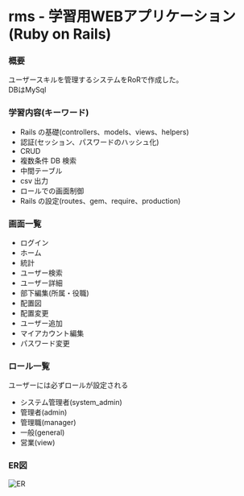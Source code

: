 # rms - 学習用WEBアプリケーション(Ruby on Rails)
  
### 概要
ユーザースキルを管理するシステムをRoRで作成した。   
DBはMySql  

### 学習内容(キーワード)
- Rails の基礎(controllers、models、views、helpers)
- 認証(セッション、パスワードのハッシュ化)
- CRUD
- 複数条件 DB 検索
- 中間テーブル
- csv 出力
- ロールでの画面制御
- Rails の設定(routes、gem、require、production)  

### 画面一覧
- ログイン
- ホーム
- 統計
- ユーザー検索
- ユーザー詳細
- 部下編集(所属・役職)
- 配置図
- 配置変更
- ユーザー追加
- マイアカウント編集
- パスワード変更

### ロール一覧
ユーザーには必ずロールが設定される
- システム管理者(system_admin)
- 管理者(admin)
- 管理職(manager)
- 一般(general)
- 営業(view)

### ER図
![ER](https://user-images.githubusercontent.com/62499574/182854209-40750ed5-4af0-4a40-88da-d93b804c60f6.png)
